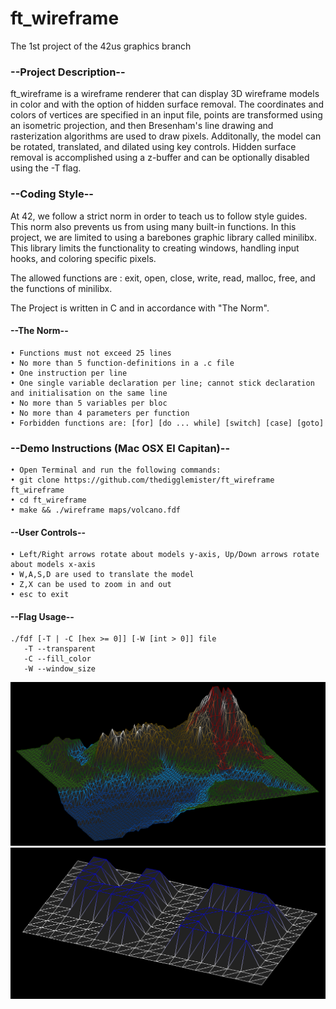 # ft_wireframe
The 1st project of the 42us graphics branch

### --Project Description--
ft_wireframe is a wireframe renderer that can display 3D wireframe models in color and with the option of hidden surface removal. The coordinates and colors of vertices are specified in an input file, points are transformed using an isometric projection, and then Bresenham's line drawing and rasterization algorithms are used to draw pixels. Additonally, the model can be rotated, translated, and dilated using key controls. Hidden surface removal is accomplished using a z-buffer and can be optionally disabled using the -T flag.

### --Coding Style--
At 42, we follow a strict norm in order to teach us to follow style guides. This norm also prevents us from using many built-in functions. In this project, we are limited to using a barebones graphic library called minilibx. This library limits the functionality to creating windows, handling input hooks, and coloring specific pixels.

The allowed functions are : exit, open, close, write, read, malloc, free, and the functions of minilibx.

The Project is written in C and in accordance with "The Norm".

#### --The Norm--
    • Functions must not exceed 25 lines
    • No more than 5 function-definitions in a .c file
    • One instruction per line
    • One single variable declaration per line; cannot stick declaration and initialisation on the same line
    • No more than 5 variables per bloc
    • No more than 4 parameters per function
    • Forbidden functions are: [for] [do ... while] [switch] [case] [goto]
    
### --Demo Instructions (Mac OSX El Capitan)--

    • Open Terminal and run the following commands:
    • git clone https://github.com/thedigglemister/ft_wireframe ft_wireframe
    • cd ft_wireframe
    • make && ./wireframe maps/volcano.fdf
    
#### --User Controls--
    • Left/Right arrows rotate about models y-axis, Up/Down arrows rotate about models x-axis
    • W,A,S,D are used to translate the model
    • Z,X can be used to zoom in and out
    • esc to exit
   
#### --Flag Usage--

    ./fdf [-T | -C [hex >= 0]] [-W [int > 0]] file
       -T --transparent
       -C --fill_color
       -W --window_size
      
<img src="/images/volcano.png" width="800">
<img src="/images/42.png" width="600">
